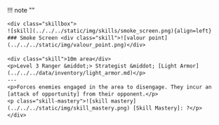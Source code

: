 !!! note ""

    <div class="skillbox">
    ![skill](../../../static/img/skills/smoke_screen.png){align=left}
    ### Smoke Screen <div class="skill">![valour point](../../../static/img/valour_point.png)</div>

    <div class="skill">10m area</div>
    <p>Level 3 Ranger &middot;> Strategist &middot; [Light Armor](../../../data/inventory/light_armor.md)</p>
    ---    
    <p>Forces enemies engaged in the area to disengage. They incur an [attack of opportunity] from their opponent.</p>
    <p class="skill-mastery">![skill mastery](../../../static/img/skill_mastery.png) [Skill Mastery]: ?</p> 
    </div>
